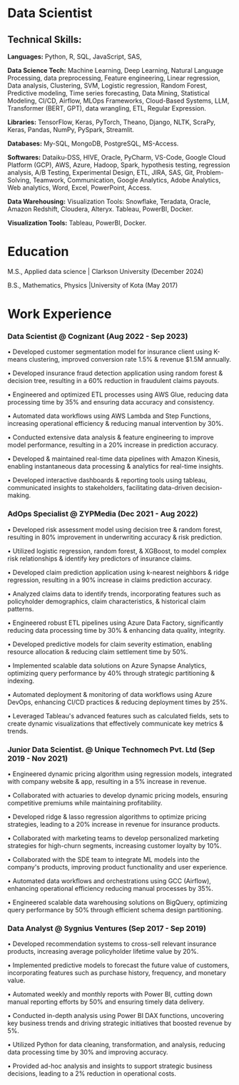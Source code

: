 # Data Scientist
  
## Technical Skills: 
**Languages:** Python, R, SQL, JavaScript, SAS,

**Data Science Tech:** Machine Learning, Deep Learning, Natural Language Processing, data preprocessing, Feature engineering, Linear
regression, Data analysis, Clustering, SVM, Logistic regression, Random Forest, Predictive modeling, Time series forecasting, Data Mining, Statistical Modeling, CI/CD, Airflow, MLOps Frameworks, Cloud-Based Systems, LLM, Transformer (BERT, GPT), data wrangling, ETL, Regular Expression.

**Libraries:** TensorFlow, Keras, PyTorch, Theano, Django, NLTK, ScraPy, Keras, Pandas, NumPy, PySpark, Streamlit.

**Databases:** My-SQL, MongoDB, PostgreSQL, MS-Access.

**Softwares:** Dataiku-DSS, HIVE, Oracle, PyCharm, VS-Code, Google Cloud Platform (GCP), AWS, Azure, Hadoop, Spark, hypothesis testing, regression analysis, A/B Testing, Experimental Design, ETL, JIRA, SAS, Git, Problem-Solving, Teamwork, Communication, Google Analytics, Adobe Analytics, Web analytics, Word, Excel, PowerPoint, Access.

**Data Warehousing:** Visualization Tools: Snowflake, Teradata, Oracle, Amazon Redshift, Cloudera, Alteryx. Tableau, PowerBI, Docker.

**Visualization Tools:** Tableau, PowerBI, Docker.


# Education

M.S., Applied data science | Clarkson University (December 2024)

B.S., Mathematics, Physics |University of Kota (May 2017)

# Work Experience

### Data Scientist @ Cognizant (Aug 2022 - Sep 2023)

• Developed customer segmentation model for insurance client using K-means clustering, improved conversion rate 1.5% & revenue $1.5M annually.

• Developed insurance fraud detection application using random forest & decision tree, resulting in a 60% reduction in fraudulent claims payouts.

• Engineered and optimized ETL processes using AWS Glue, reducing data processing time by 35% and ensuring data accuracy and consistency.

• Automated data workflows using AWS Lambda and Step Functions, increasing operational efficiency & reducing manual intervention by 30%.

• Conducted extensive data analysis & feature engineering to improve model performance, resulting in a 20% increase in prediction accuracy.

• Developed & maintained real-time data pipelines with Amazon Kinesis, enabling instantaneous data processing & analytics for real-time insights.

• Developed interactive dashboards & reporting tools using tableau, communicated insights to stakeholders, facilitating data-driven decision-making.

### AdOps Specialist @ ZYPMedia (Dec 2021 - Aug 2022)

• Developed risk assessment model using decision tree & random forest, resulting in 80% improvement in underwriting accuracy & risk prediction.

• Utilized logistic regression, random forest, & XGBoost, to model complex risk relationships & identify key predictors of insurance claims.

• Developed claim prediction application using k-nearest neighbors & ridge regression, resulting in a 90% increase in claims prediction accuracy.

• Analyzed claims data to identify trends, incorporating features such as policyholder demographics, claim characteristics, & historical claim patterns.

• Engineered robust ETL pipelines using Azure Data Factory, significantly reducing data processing time by 30% & enhancing data quality, integrity.

• Developed predictive models for claim severity estimation, enabling resource allocation & reducing claim settlement time by 50%.

• Implemented scalable data solutions on Azure Synapse Analytics, optimizing query performance by 40% through strategic partitioning & indexing.

• Automated deployment & monitoring of data workflows using Azure DevOps, enhancing CI/CD practices & reducing deployment times by 25%.

• Leveraged Tableau's advanced features such as calculated fields, sets to create dynamic visualizations that effectively communicate key metrics & trends.

### Junior Data Scientist. @ Unique Technomech Pvt. Ltd (Sep 2019 - Nov 2021)

• Engineered dynamic pricing algorithm using regression models, integrated with company website & app, resulting in a 5% increase in revenue.

• Collaborated with actuaries to develop dynamic pricing models, ensuring competitive premiums while maintaining profitability.

• Developed ridge & lasso regression algorithms to optimize pricing strategies, leading to a 20% increase in revenue for insurance products.

• Collaborated with marketing teams to develop personalized marketing strategies for high-churn segments, increasing customer loyalty by 10%.

• Collaborated with the SDE team to integrate ML models into the company's products, improving product functionality and user experience.

• Automated data workflows and orchestrations using GCC (Airflow), enhancing operational efficiency reducing manual processes by 35%.

• Engineered scalable data warehousing solutions on BigQuery, optimizing query performance by 50% through efficient schema design partitioning.

### Data Analyst @ Sygnius Ventures  (Sep 2017 - Sep 2019)

• Developed recommendation systems to cross-sell relevant insurance products, increasing average policyholder lifetime value by 20%.

• Implemented predictive models to forecast the future value of customers, incorporating features such as purchase history, frequency, and monetary value.

• Automated weekly and monthly reports with Power BI, cutting down manual reporting efforts by 50% and ensuring timely data delivery.

• Conducted in-depth analysis using Power BI DAX functions, uncovering key business trends and driving strategic initiatives that boosted revenue by 5%.

• Utilized Python for data cleaning, transformation, and analysis, reducing data processing time by 30% and improving accuracy.

• Provided ad-hoc analysis and insights to support strategic business decisions, leading to a 2% reduction in operational costs.
